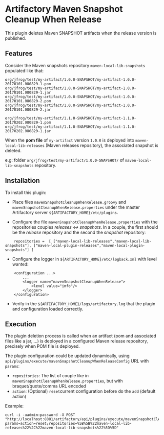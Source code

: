 Artifactory Maven Snapshot Cleanup When Release
=====================================

This plugin deletes Maven SNAPSHOT artifacts when the release version is published.


Features
--------

Consider the Maven snapshots repository `maven-local-lib-snapshots` populated like that:

    org/jfrog/test/my-artifact/1.0.0-SNAPSHOT/my-artifact-1.0.0-20170101.080829-1.pom
    org/jfrog/test/my-artifact/1.0.0-SNAPSHOT/my-artifact-1.0.0-20170101.080829-1.jar
    org/jfrog/test/my-artifact/1.0.0-SNAPSHOT/my-artifact-1.0.0-20170101.080829-2.pom
    org/jfrog/test/my-artifact/1.0.0-SNAPSHOT/my-artifact-1.0.0-20170101.080829-2.jar

    org/jfrog/test/my-artifact/1.1.0-SNAPSHOT/my-artifact-1.1.0-20170202.080829-1.pom
    org/jfrog/test/my-artifact/1.1.0-SNAPSHOT/my-artifact-1.1.0-20170202.080829-1.jar


When the **pom file** of `my-artifact` version `1.0.0` is deployed into `maven-local-lib-releases` (Maven releases repository), the associated snapshot is deleted.

e.g: folder `org/jfrog/test/my-artifact/1.0.0-SNAPSHOT/` of `maven-local-lib-snapshots` repository.

Installation
------------

To install this plugin:

* Place files `mavenSnapshotCleanupWhenRelease.groovy` and `mavenSnapshotCleanupWhenRelease.properties` under the master Artifactory server `${ARTIFACTORY_HOME}/etc/plugins`.

* Configure the file `mavenSnapshotCleanupWhenRelease.properties` with the repositories couples *releases <-> snapshots*. In a couple, the first should be the *release* repository and the second the *snapshot* repository:
```
    repositories =  [ ["maven-local-lib-releases","maven-local-lib-snapshots"], ["maven-local-plugin-releases","maven-local-plugin-snapshots"] ]
```
 
* Configure the logger in `${ARTIFACTORY_HOME}/etc/logback.xml` with level wanted:

```
    <configuration ...>
        ...
        <logger name="mavenSnapshotCleanupWhenRelease">
            <level value="info"/>
        </logger>   
    </configuration>
```

* Verify in the `${ARTIFACTORY_HOME}/logs/artifactory.log` that the plugin and configuration loaded correctly.

Execution
---------

The plugin deletion process is called when an artifact (pom and associated files like a jar, ...) is deployed in a configured Maven release repository, precisely when POM file is deployed. 

The plugin configuration could be updated dynamically, using `api/plugins/execute/mavenSnapshotCleanupWhenReleaseConfig` URL with `params`:

- `repositories`: The list of couple like in `mavenSnapshotCleanupWhenRelease.properties`, but with braquet/quote/comma URL encoded
- `action`: (Optional) `reset`current configuration before do the `add` (default action) 

Example:

    curl -i -uadmin:password -X POST "http://localhost:8081/artifactory/api/plugins/execute/mavenSnapshotCleanupWhenReleaseConfig?params=action=reset;repositories=%5B%5B%22maven-local-lib-releases%22%2C%22maven-local-lib-snapshots%22%5D%5D"
